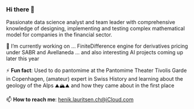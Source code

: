 ### Hi there 👋

Passionate data science analyst and team leader with comprehensive knowledge of designing, implementing and testing complex mathematical model for companies in the financial sector.


🔭 I’m currently working on ... FiniteDifference engine for derivatives pricing under SABR and Avellaneda ... and also interesting AI projects coming up later this year


⚡ **Fun fact**: Used to do pantomime at the Pantomime Theater Tivolis Garde in Copenhagen, (amateur) expert in Swiss History and learning about the geology of the Alps ⛰️🏔️⛰️ and how they came about in the first place


📫 **How to reach me**: henik.lauritsen.ch@iCloud.com


<!--
**henrik-lauritsen-ch/henrik-lauritsen-ch** is a ✨ _special_ ✨ repository because its `README.md` (this file) appears on your GitHub profile.

Here are some ideas to get you started:

- 🔭 I’m currently working on ...
- 🌱 I’m currently learning ...
- 👯 I’m looking to collaborate on ...
- 🤔 I’m looking for help with ...
- 💬 Ask me about ...
- 📫 How to reach me: ...
- 😄 Pronouns: ...
- ⚡ Fun fact: ...
-->
